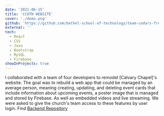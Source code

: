 ```yaml
---
date: '2021-06-15'
title: 'CCOTH WEBSITE'
cover: './demo.png'
github: 'https://github.com/bethel-school-of-technology/team-cedars-frontend'
external: ''
tech:
  - React
  - CSS
  - Java
  - Bootstrap
  - MySQL
  - Firebase
showInProjects: true
---
```


I collaborated with a team of four developers to remodel [Calvary Chapel]'s website. The goal was to rebuild a web app that could be managed by an average person, meaning creating, updating, and deleting event cards that include information about upcoming events, a poster image that is managed and stored by Firebase. As well as embedded videos and live streaming. We were asked to give the church's team access to these features by user login. Find [Backend Repository](https://github.com/bethel-school-of-technology/team-cedars-backend)